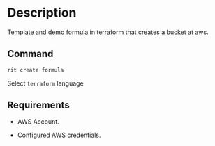 # Description

Template and demo formula in terraform that creates a bucket at aws.

## Command

```bash
rit create formula
```

Select `terraform` language

## Requirements

- AWS Account.

- Configured AWS credentials.
